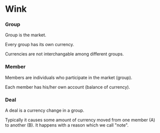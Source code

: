 # Wink

### Group

Group is the market.

Every group has its own currency.

Currencies are not interchangable among different groups.

### Member

Members are individuals who participate in the market (group).

Each member has his/her own account (balance of currency).

### Deal

A deal is a currency change in a group.

Typically it causes some amount of currency moved from one member (A) to another (B). It happens with a reason which we call "note".
